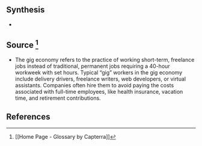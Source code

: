 ## Synthesis
- 
## Source [^1]
- The gig economy refers to the practice of working short-term, freelance jobs instead of traditional, permanent jobs requiring a 40-hour workweek with set hours. Typical “gig” workers in the gig economy include delivery drivers, freelance writers, web developers, or virtual assistants. Companies often hire them to avoid paying the costs associated with full-time employees, like health insurance, vacation time, and retirement contributions.
## References

[^1]: [[Home Page - Glossary by Capterra]]
